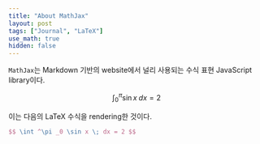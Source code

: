 ```yaml
---
title: "About MathJax"
layout: post
tags: ["Journal", "LaTeX"]
use_math: true
hidden: false
---
```


`MathJax`는 Markdown 기반의 website에서 널리 사용되는 수식 표현 JavaScript library이다.

$$ \int ^\pi _0 \sin x \; dx = 2 $$

이는 다음의 LaTeX 수식을 rendering한 것이다.

```latex
$$ \int ^\pi _0 \sin x \; dx = 2 $$
```

